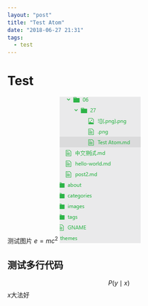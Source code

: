 ```yaml
---
layout: "post"
title: "Test Atom"
date: "2018-06-27 21:31"
tags:
  - test
---
```


# Test

测试图片
$e=mc^2$
![测试图片](/images/2018/06/27/测试图片.png)

## 测试多行代码
$$P(y\mid x)$$
$x$大法好
